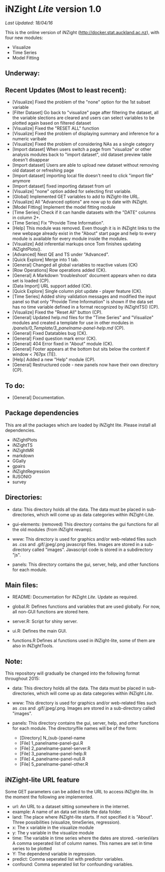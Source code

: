 iNZight *Lite* version 1.0
==============================


*Last Updated: 18/04/16*

This is the online version of iNZight (http://docker.stat.auckland.ac.nz), with four new modules:

- Visualize
- Time Series
- Model Fitting

Underway:
---------

Recent Updates (Most to least recent):
----------------------------------------
- [Visualize] Fixed the problem of the "none" option for the 1st subset variable 
- [Filter Dataset] Go back to "visualize" page after filtering the dataset, all the variable slections are cleared and users can select variables to be plotted again based on filtered dataset
- [Visualize] Fixed the "RESET ALL" function
- [Visualize] Fixed the problem of displaying summary and inference for a numeric varibale
- [Visualize] Fixed the problem of considering NAs as a single category 
- [Import dataset] When users switch a page from "visualize" or other analysis modules back to "import dataset", old dataset preview table doesn't disappear
- [Import dataset] Users are able to upload new dataset without removing old dataset or
refreshing page
- [Import dataset] importing local file doesn't need to click "import file" anymore
- [Import dataset] fixed importing dataset from url
- [Visualize] "none" option added for selecting first variable.
- [Global] Implemented GET variables to add to iNZight-lite URL.
- [Visualize] All "Advanced options" are now up to date with iNZight.
- [Model Fitting] Implement the model fitting module
- [Time Series] Check if it can handle datasets with the "DATE" columns in column 2+.
- [Time Series] Fix "Provide Time Information".
- [Help] This module was removed. Even though it is in iNZight links to the new webpage already exist in the "About" start page and help to every module is available for every module inside the modules. 
- [Visualize]  Add inferential markups once Tom finishes updating iNZightPlots().
- [Advanced] Nest QE and TS under "Advanced".
- [Quick Explore] Merge into 1 tab.
- [General] Changed all global variables to reactive values (CK)
- [Row Operations] Row operations added (CK).
- [General] A Markdown 'troubleshoot' document appears when no data set is loaded (CP).
- [Data Import] URL support added (CK).
- [Quick Explore] Single column plot update - player feature (CK).
- [Time Series] Added shiny validation messages and modified the input panel so that only "Provide Time Information" is shown if the data set has no time variable defined in a format recognized by iNZightTS() (CP).
- [Visualize] Fixed the "Reset All" button (CP).
- [General] Updated help.md files for the "Time Series" and "Visualize" modules and created a template for use in other modules in */panels/0_Template/3_panelname-panel-help.md* (CP).
- [General] Fixed Datatables bug (CK).
- [General] Fixed question mark error (CK).
- [General] 404 Error fixed in "About" module (CK).
- [General] Footer appears at the bottom but sits below the content if window $<$ 767px (TE).
- [Help] Added a new "Help" module (CP).
- [General] Restructured code - new panels now have their own directory (CP).

To do:
------
- [General] Documentation.

Package dependencies
--------------------
This are all the packages which are loaded by iNZight lite.
Please install all dependencies.

- iNZightPlots
- iNZightTS
- iNZightMR
- markdown
- GGally
- gpairs
- iNZightRegression
- RJSONIO
- survey

Directories:
------------
- data:
This directory holds all the data. The data must be placed in sub-directories, which will come up as data categories within iNZight-Lite.

- gui-elements: (removed)
This directory contains the gui functions for all the old modules (from iNZight revamp). 

- www:
This directory is used for graphics and/or web-related files such as .css and .gif/.jpeg/.png javascript files. Images are stored in a sub-directory called "images". Javascript code is stored in a subdirectory "js".

- panels:
This directory contains the gui, server, help, and other functions for each module. 

Main files:
-----------
- README:
Documentation for iNZight *Lite*. Update as required.

- global.R:
Defines functions and variables that are used globally. For now, all non-GUI functions are stored here.

- server.R:
Script for shiny server.

- ui.R:
Defines the main GUI.

- functions.R
Defines al functions used in iNZight-lite, some of them are also in iNZightTools.

Note:
-----
This repository will gradually be changed into the following format throughout 2015:

- data:
This directory holds all the data. The data must be placed in sub-directories, which will come up as data categories within iNZight *Lite*. 

- www:
This directory is used for graphics and/or web-related files such as .css and .gif/.jpeg/.png. Images are stored in a sub-directory called "images".

- panels:
This directory contains the gui, server, help, and other functions for each module. The directory/file names will be of the form:
  + [Directory] N_(sub-)panel-name
  + [File] 1_panelname-panel-gui.R
  + [File] 2_panelname-panel-server.R
  + [File] 3_panelname-panel-help.R
  + [File] 4_panelname-panel-null.R
  + [File] 5_panelname-panel-other.R

iNZight-lite URL feature
------------------------

Some GET parameters can be added to the URL to access iNZight-lite. In the moment 
the following are implemented.

- url:
An URL to a dataset sitting somewhere in the internet.
- example:
A name of an data set inside the data folder.
- land:
The place where iNZight-lite starts. If not specified it is "About". Three 
possibilities (visualize, timeSeries, regression).
- x:
The x variable in the visualize module
- y:
The y variable in the visualize module
- time:
The variable in time series where the dates are stored.
-seriesVars
A comma seperated list of column names. This names are set in time series to be 
plotted
- Y:
The dependend variable in regression.
- predict:
Comma seperated list with predictor variables.
- confound:
Comma seperated list for confounding variables. 


